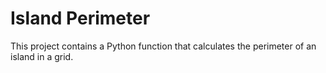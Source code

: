# Island Perimeter

This project contains a Python function that calculates the perimeter of an island in a grid.
